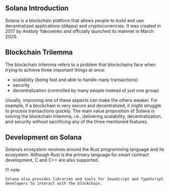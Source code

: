 ## Solana Introduction

Solana is a blockchain platform that allows people to build and use decentralized applications (dApps) and cryptocurrencies. It was created in 2017 by Anatoly Yakovenko and officially launched its mainnet in March 2020.


## Blockchain Trilemma

The blockchain trilemma refers to a problem that blockchains face when trying to achieve three important things at once:

- scalability (being fast and able to handle many transactions)
- security
- decentralization (controlled by many people instead of just one group)

Usually, improving one of these aspects can make the others weaker. For example, if a blockchain is very secure and decentralized, it might struggle to process transactions quickly. The main value proposition of Solana is solving the blockchain trilemma, i.e., delivering scalability, decentralization, and security without sacrificing any of the three mentioned features.

## Development on Solana

Solana’s ecosystem revolves around the Rust programming language and its ecosystem. Although Rust is the primary language for smart contract development, C and C++ are also supported.

!!! note

    Solana also provides libraries and tools for JavaScript and TypeScript developers to interact with the blockchain.
